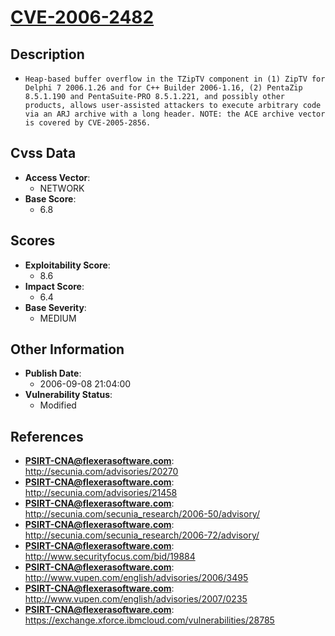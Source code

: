 
# [CVE-2006-2482](http://secunia.com/advisories/20270)

## Description

- `Heap-based buffer overflow in the TZipTV component in (1) ZipTV for Delphi 7 2006.1.26 and for C++ Builder 2006-1.16, (2) PentaZip 8.5.1.190 and PentaSuite-PRO 8.5.1.221, and possibly other products, allows user-assisted attackers to execute arbitrary code via an ARJ archive with a long header. NOTE: the ACE archive vector is covered by CVE-2005-2856.`

## Cvss Data

- **Access Vector**:
  - NETWORK
- **Base Score**:
  - 6.8

## Scores

- **Exploitability Score**:
  - 8.6
- **Impact Score**:
  - 6.4
- **Base Severity**:
  - MEDIUM

## Other Information

- **Publish Date**:
  - 2006-09-08 21:04:00
- **Vulnerability Status**:
  - Modified

## References

- **PSIRT-CNA@flexerasoftware.com**: http://secunia.com/advisories/20270
- **PSIRT-CNA@flexerasoftware.com**: http://secunia.com/advisories/21458
- **PSIRT-CNA@flexerasoftware.com**: http://secunia.com/secunia_research/2006-50/advisory/
- **PSIRT-CNA@flexerasoftware.com**: http://secunia.com/secunia_research/2006-72/advisory/
- **PSIRT-CNA@flexerasoftware.com**: http://www.securityfocus.com/bid/19884
- **PSIRT-CNA@flexerasoftware.com**: http://www.vupen.com/english/advisories/2006/3495
- **PSIRT-CNA@flexerasoftware.com**: http://www.vupen.com/english/advisories/2007/0235
- **PSIRT-CNA@flexerasoftware.com**: https://exchange.xforce.ibmcloud.com/vulnerabilities/28785
